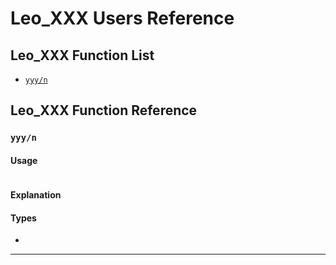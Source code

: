 # Leo_XXX Users Reference

## Leo_XXX Function List

* [`yyy/n`](#yyyn)

## Leo_XXX Function Reference

### `yyy/n`

#### Usage

```Erlang

```

#### Explanation


#### Types

* 

- - -
